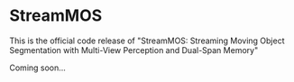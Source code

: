 # StreamMOS

This is the official code release of "StreamMOS: Streaming Moving Object Segmentation with Multi-View Perception and Dual-Span Memory"

Coming soon...
